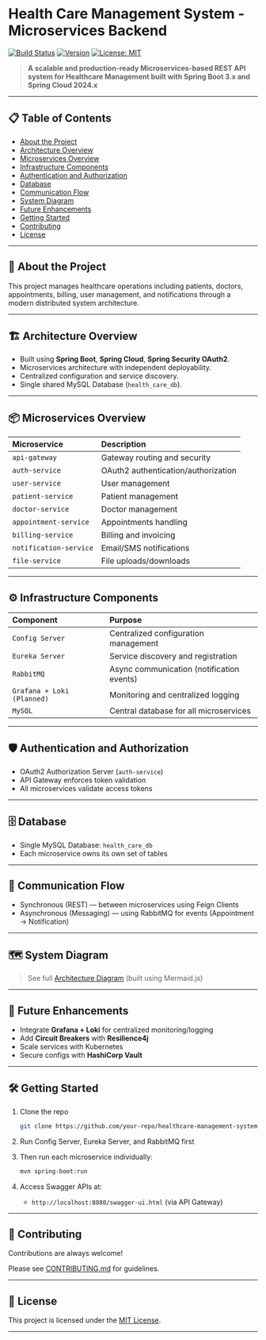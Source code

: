 # Health Care Management System - Microservices Backend

[![Build Status](https://img.shields.io/badge/build-passing-brightgreen.svg)](https://github.com/your-repo)
[![Version](https://img.shields.io/badge/version-1.0.0-blue.svg)](https://github.com/your-repo)
[![License: MIT](https://img.shields.io/badge/License-MIT-yellow.svg)](https://opensource.org/licenses/MIT)

> **A scalable and production-ready Microservices-based REST API system for Healthcare Management built with Spring Boot 3.x and Spring Cloud 2024.x**

---

## 📋 Table of Contents
- [About the Project](#about-the-project)
- [Architecture Overview](#architecture-overview)
- [Microservices Overview](#microservices-overview)
- [Infrastructure Components](#infrastructure-components)
- [Authentication and Authorization](#authentication-and-authorization)
- [Database](#database)
- [Communication Flow](#communication-flow)
- [System Diagram](#system-diagram)
- [Future Enhancements](#future-enhancements)
- [Getting Started](#getting-started)
- [Contributing](#contributing)
- [License](#license)

---

## 📖 About the Project

This project manages healthcare operations including patients, doctors, appointments, billing, user management, and notifications through a modern distributed system architecture.

---

## 🏗 Architecture Overview

- Built using **Spring Boot**, **Spring Cloud**, **Spring Security OAuth2**.
- Microservices architecture with independent deployability.
- Centralized configuration and service discovery.
- Single shared MySQL Database (`health_care_db`).

---

## 📦 Microservices Overview

| Microservice | Description |
|:---|:---|
| `api-gateway` | Gateway routing and security |
| `auth-service` | OAuth2 authentication/authorization |
| `user-service` | User management |
| `patient-service` | Patient management |
| `doctor-service` | Doctor management |
| `appointment-service` | Appointments handling |
| `billing-service` | Billing and invoicing |
| `notification-service` | Email/SMS notifications |
| `file-service` | File uploads/downloads |

---

## ⚙️ Infrastructure Components

| Component | Purpose |
|:---|:---|
| `Config Server` | Centralized configuration management |
| `Eureka Server` | Service discovery and registration |
| `RabbitMQ` | Async communication (notification events) |
| `Grafana + Loki (Planned)` | Monitoring and centralized logging |
| `MySQL` | Central database for all microservices |

---

## 🛡 Authentication and Authorization

- OAuth2 Authorization Server (`auth-service`)
- API Gateway enforces token validation
- All microservices validate access tokens

---

## 🗄 Database

- Single MySQL Database: `health_care_db`
- Each microservice owns its own set of tables

---

## 🔄 Communication Flow

- Synchronous (REST) — between microservices using Feign Clients
- Asynchronous (Messaging) — using RabbitMQ for events (Appointment → Notification)

---

## 🗺 System Diagram

> See full [Architecture Diagram](#system-diagram) (built using Mermaid.js)

---

## 🚀 Future Enhancements

- Integrate **Grafana + Loki** for centralized monitoring/logging
- Add **Circuit Breakers** with **Resilience4j**
- Scale services with Kubernetes
- Secure configs with **HashiCorp Vault**

---

## 🛠 Getting Started

1. Clone the repo
    ```bash
    git clone https://github.com/your-repo/healthcare-management-system.git
    ```

2. Run Config Server, Eureka Server, and RabbitMQ first

3. Then run each microservice individually:
    ```bash
    mvn spring-boot:run
    ```

4. Access Swagger APIs at:
    - `http://localhost:8080/swagger-ui.html` (via API Gateway)

---

## 🤝 Contributing

Contributions are always welcome!

Please see [CONTRIBUTING.md](CONTRIBUTING.md) for guidelines.

---

## 📜 License

This project is licensed under the [MIT License](LICENSE).

---
